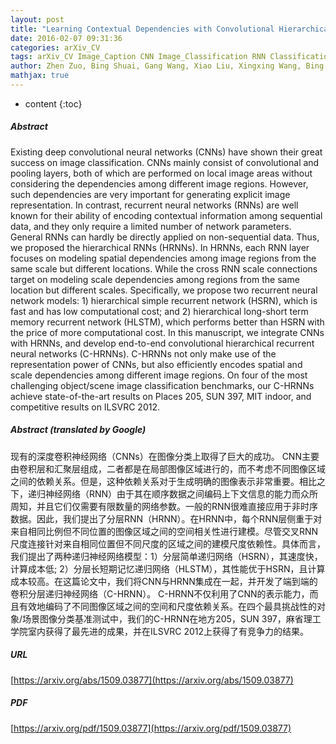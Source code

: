 ```yaml
---
layout: post
title: "Learning Contextual Dependencies with Convolutional Hierarchical Recurrent Neural Networks"
date: 2016-02-07 09:31:36
categories: arXiv_CV
tags: arXiv_CV Image_Caption CNN Image_Classification RNN Classification
author: Zhen Zuo, Bing Shuai, Gang Wang, Xiao Liu, Xingxing Wang, Bing Wang
mathjax: true
---
```


* content
{:toc}

##### Abstract
Existing deep convolutional neural networks (CNNs) have shown their great success on image classification. CNNs mainly consist of convolutional and pooling layers, both of which are performed on local image areas without considering the dependencies among different image regions. However, such dependencies are very important for generating explicit image representation. In contrast, recurrent neural networks (RNNs) are well known for their ability of encoding contextual information among sequential data, and they only require a limited number of network parameters. General RNNs can hardly be directly applied on non-sequential data. Thus, we proposed the hierarchical RNNs (HRNNs). In HRNNs, each RNN layer focuses on modeling spatial dependencies among image regions from the same scale but different locations. While the cross RNN scale connections target on modeling scale dependencies among regions from the same location but different scales. Specifically, we propose two recurrent neural network models: 1) hierarchical simple recurrent network (HSRN), which is fast and has low computational cost; and 2) hierarchical long-short term memory recurrent network (HLSTM), which performs better than HSRN with the price of more computational cost. In this manuscript, we integrate CNNs with HRNNs, and develop end-to-end convolutional hierarchical recurrent neural networks (C-HRNNs). C-HRNNs not only make use of the representation power of CNNs, but also efficiently encodes spatial and scale dependencies among different image regions. On four of the most challenging object/scene image classification benchmarks, our C-HRNNs achieve state-of-the-art results on Places 205, SUN 397, MIT indoor, and competitive results on ILSVRC 2012.

##### Abstract (translated by Google)
现有的深度卷积神经网络（CNNs）在图像分类上取得了巨大的成功。 CNN主要由卷积层和汇聚层组成，二者都是在局部图像区域进行的，而不考虑不同图像区域之间的依赖关系。但是，这种依赖关系对于生成明确的图像表示非常重要。相比之下，递归神经网络（RNN）由于其在顺序数据之间编码上下文信息的能力而众所周知，并且它们仅需要有限数量的网络参数。一般的RNN很难直接应用于非时序数据。因此，我们提出了分层RNN（HRNN）。在HRNN中，每个RNN层侧重于对来自相同比例但不同位置的图像区域之间的空间相关性进行建模。尽管交叉RNN尺度连接针对来自相同位置但不同尺度的区域之间的建模尺度依赖性。具体而言，我们提出了两种递归神经网络模型：1）分层简单递归网络（HSRN），其速度快，计算成本低; 2）分层长短期记忆递归网络（HLSTM），其性能优于HSRN，且计算成本较高。在这篇论文中，我们将CNN与HRNN集成在一起，并开发了端到端的卷积分层递归神经网络（C-HRNN）。 C-HRNN不仅利用了CNN的表示能力，而且有效地编码了不同图像区域之间的空间和尺度依赖关系。在四个最具挑战性的对象/场景图像分类基准测试中，我们的C-HRNN在地方205，SUN 397，麻省理工学院室内获得了最先进的成果，并在ILSVRC 2012上获得了有竞争力的结果。

##### URL
[https://arxiv.org/abs/1509.03877](https://arxiv.org/abs/1509.03877)

##### PDF
[https://arxiv.org/pdf/1509.03877](https://arxiv.org/pdf/1509.03877)

